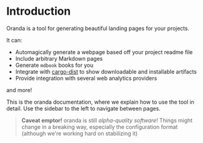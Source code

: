 # Introduction

Oranda is a tool for generating beautiful landing pages for your projects.

It can:

- Automagically generate a webpage based off your project readme file
- Include arbitrary Markdown pages
- Generate `mdbook` books for you
- Integrate with [cargo-dist] to show downloadable and installable artifacts
- Provide integration with several web analytics providers

and more!

This is the oranda documentation, where we explain how to use the tool in detail. Use the
sidebar to the left to navigate between pages.

> **Caveat emptor!** oranda is still _alpha-quality software_! Things might change in a breaking way, especially
  the configuration format (although we're working hard on stabilizing it)

[cargo-dist]: https://github.com/axodotdev/cargo-dist
